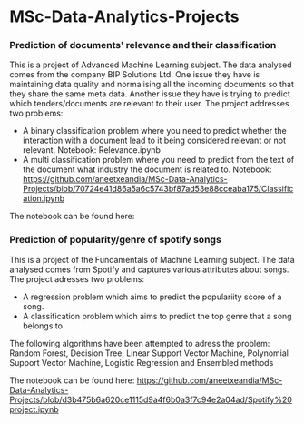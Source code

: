 # MSc-Data-Analytics-Projects

### Prediction of documents' relevance and their classification
This is a project of Advanced Machine Learning subject. The data analysed comes from the company BIP Solutions Ltd. One issue they have is maintaining data quality and normalising all the incoming documents so that they share the same meta data. Another issue they have is trying to predict which tenders/documents are relevant to their user. The project addresses two problems:

- A binary classification problem where you need to predict whether the interaction with a document lead to it being considered relevant or not relevant. Notebook: Relevance.ipynb
- A multi classification problem where you need to predict from the text of the document what industry the document is related to. Notebook: https://github.com/aneetxeandia/MSc-Data-Analytics-Projects/blob/70724e41d86a5a6c5743bf87ad53e88cceaba175/Classification.ipynb

The notebook can be found here:

### Prediction of popularity/genre of spotify songs
This is a project of the Fundamentals of Machine Learning subject. The data analysed comes from Spotify and captures various attributes about songs. The project adresses two problems:

- A regression problem which aims to predict the populariity score of a song.
- A classification problem which aims to predict the top genre that a song belongs to

The following algorithms have been attempted to adress the problem: Random Forest, Decision Tree, Linear Support Vector Machine, Polynomial Support Vector Machine, Logistic Regression and Ensembled methods

The notebook can be found here: https://github.com/aneetxeandia/MSc-Data-Analytics-Projects/blob/d3b475b6a620ce1115d9a4f6b0a3f7c94e2a04ad/Spotify%20project.ipynb
